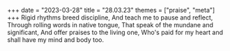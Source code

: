 +++
date = "2023-03-28"
title = "28.03.23"
themes = ["praise", "meta"]
+++
Rigid rhythms breed discipline,
And teach me to pause and reflect, 
Through rolling words in native tongue,
That speak of the mundane and significant,
And offer praises to the living one,
Who's paid for my heart and shall have my mind and body too.
